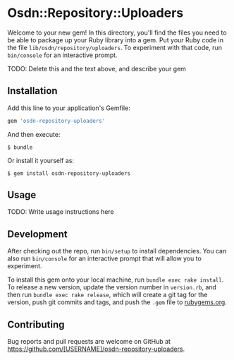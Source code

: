 # Osdn::Repository::Uploaders

Welcome to your new gem! In this directory, you'll find the files you need to be able to package up your Ruby library into a gem. Put your Ruby code in the file `lib/osdn/repository/uploaders`. To experiment with that code, run `bin/console` for an interactive prompt.

TODO: Delete this and the text above, and describe your gem

## Installation

Add this line to your application's Gemfile:

```ruby
gem 'osdn-repository-uploaders'
```

And then execute:

    $ bundle

Or install it yourself as:

    $ gem install osdn-repository-uploaders

## Usage

TODO: Write usage instructions here

## Development

After checking out the repo, run `bin/setup` to install dependencies. You can also run `bin/console` for an interactive prompt that will allow you to experiment.

To install this gem onto your local machine, run `bundle exec rake install`. To release a new version, update the version number in `version.rb`, and then run `bundle exec rake release`, which will create a git tag for the version, push git commits and tags, and push the `.gem` file to [rubygems.org](https://rubygems.org).

## Contributing

Bug reports and pull requests are welcome on GitHub at https://github.com/[USERNAME]/osdn-repository-uploaders.

